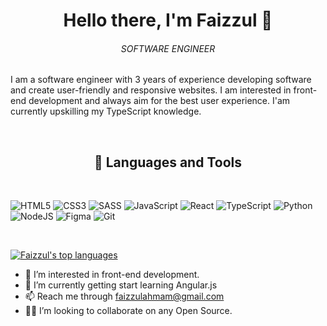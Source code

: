 <h1 align="center">Hello there, I'm Faizzul 👋</h1>
<h6 align="center">SOFTWARE ENGINEER</h6>

<p style="padding:0px;">
 I am a software engineer with 3 years of experience developing software and create user-friendly and responsive websites. I am interested in front-end development and  always aim for the best user experience. I'am currently upskilling my TypeScript knowledge.
</p>

<br/>

<h2 align="center">💼 Languages and Tools</h2>

<br>

![HTML5](https://img.shields.io/badge/html5-%23E34F26.svg?style=for-the-badge&logo=html5&logoColor=white)
![CSS3](https://img.shields.io/badge/css3-%231572B6.svg?style=for-the-badge&logo=css3&logoColor=white)
![SASS](https://img.shields.io/badge/SASS-hotpink.svg?style=for-the-badge&logo=SASS&logoColor=white)
![JavaScript](https://img.shields.io/badge/javascript-%2320232a.svg?style=for-the-badge&logo=javascript&logoColor=yellow)
![React](https://img.shields.io/badge/react-%2320232a.svg?style=for-the-badge&logo=react&logoColor=%2361DAFB)
![TypeScript](https://img.shields.io/badge/typescript-%23007ACC.svg?style=for-the-badge&logo=typescript&logoColor=white)
![Python](https://img.shields.io/badge/python-3670A0?style=for-the-badge&logo=python&logoColor=ffdd54)
![NodeJS](https://img.shields.io/badge/node.js-6DA55F?style=for-the-badge&logo=node.js&logoColor=white)
![Figma](https://img.shields.io/badge/figma-%2320232a.svg?style=for-the-badge&logo=figma&logoColor=%23E34F26)
![Git](https://img.shields.io/badge/git-%23F05033.svg?style=for-the-badge&logo=git&logoColor=white)

<br>

[![Faizzul's top languages](https://github-readme-stats.vercel.app/api/top-langs/?username=Faizzul-ahmam&theme=blue-green)](https://github.com/Faizzul-ahmam/github-readme-stats)


 - 👀 I’m interested in front-end development.
 - 🌱 I’m currently getting start learning Angular.js
 - 📫 Reach me through faizzulahmam@gmail.com
 - 🙋‍♂️ I’m looking to collaborate on any Open Source.

